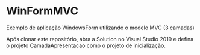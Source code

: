 # WinFormMVC
Exemplo de aplicação WindowsForm utilizando o modelo MVC (3 camadas)

Após clonar este repositório, abra a Solution no Visual Studio 2019 e defina o projeto CamadaApresentacao como o projeto de inicialização.

